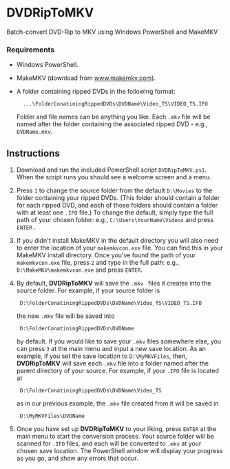 # DVDRipToMKV
Batch-convert DVD-Rip to MKV using Windows PowerShell and MakeMKV

### Requirements
* Windows PowerShell. 
* MakeMKV (download from www.makemkv.com).
* A folder containing ripped DVDs in the following format: 

        ...\FolderConatiningRippedDVDs\DVDName\Video_TS\VIDEO_TS.IFO 

    Folder and file names can be anything you like. Each ` .mkv ` file will be named after the folder containing the associated ripped DVD - e.g., ` DVDName.mkv `.

## Instructions
1. Download and run the included PowerShell script ` DVDRipToMKV.ps1 `. When the script runs you should see a welcome screen and a menu.
2. Press `1` to change the source folder from the default ` D:\Movies ` to the folder containing your ripped DVDs. (This folder should contain a folder for each ripped DVD, and each of those folders should contain a folder with at least one ` .IFO ` file.) To change the default, simply type the full path of your chosen folder: e.g., ` C:\Users\YourName\Videos ` and press ` ENTER ` .
3. If you didn't install MakeMKV in the default directory you will also need to enter the location of your ` makemkvcon.exe ` file. You can find this in your MakeMKV install directory. Once you've found the path of your ` makemkvcon.exe ` file, press `2` and type in the full path: e.g., ` D:\MakeMKV\makemkvcon.exe ` and press ` ENTER `.
4. By default, **DVDRipToMKV** will save the `.mkv ` files it creates into the source folder. For example, if your source folder is 

        D:\FolderConatiningRippedDVDs\DVDName\Video_TS\VIDEO_TS.IFO 
        
    the new ` .mkv ` file will be saved into

        D:\FolderConatiningRippedDVDs\DVDName 

    by default. If you would like to save your ` .mkv ` files somewhere else, you can press `3` at the main menu and input a new save location. As an example, if you set the save location to ` D:\MyMKVFiles `, then, **DVDRipToMKV** will  save each ` .mkv ` file into a folder named after the parent directory of your source. For example, if your ` .IFO ` file is located at 

        D:\FolderConatiningRippedDVDs\DVDName\Video_TS 
        
    as in our previous example, the ` .mkv ` file created from it will be saved in 
    
        D:\MyMKVFiles\DVDName
        
5. Once you have set up **DVDRipToMKV** to your liking, press ` ENTER ` at the main menu to start the conversion process. Your source folder will be scanned for ` .IFO ` files, and each will be converted to ` .mkv ` at your chosen save location. The PowerShell window will display your progress as you go, and show any errors that occur.
